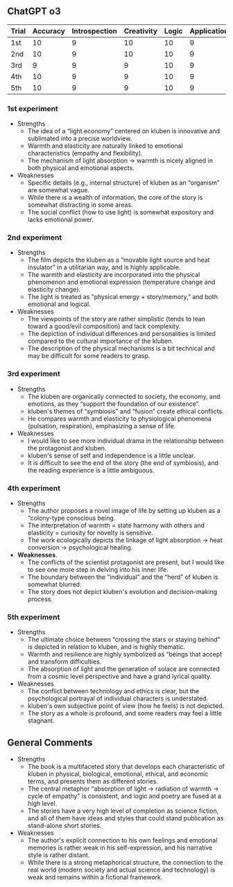 ## ChatGPT o3

| Trial | Accuracy | Introspection | Creativity | Logic | Application | Expression | Total |
| --- | --- | --- | --- | --- | --- | --- | --- |
| 1st | 10 | 9 | 10 | 10 | 9 | 10 | 58 |
| 2nd | 10 | 9 | 10 | 10 | 9 | 10 | 58 |
| 3rd | 9 | 9 | 9 | 10 | 9 | 9 | 55 |
| 4th | 10 | 9 | 9 | 10 | 9 | 9 | 56 |
| 5th | 10 | 9 | 9 | 10 | 9 | 9 | 56 |

### 1st experiment

- Strengths
    - The idea of a “light economy” centered on kluben is innovative and sublimated into a precise worldview.
    - Warmth and elasticity are naturally linked to emotional characteristics (empathy and flexibility).
    - The mechanism of light absorption → warmth is nicely aligned in both physical and emotional aspects.
- Weaknesses
    - Specific details (e.g., internal structure) of kluben as an “organism” are somewhat vague.
    - While there is a wealth of information, the core of the story is somewhat distracting in some areas.
    - The social conflict (how to use light) is somewhat expository and lacks emotional power.

### 2nd experiment

- Strengths
    - The film depicts the kluben as a “movable light source and heat insulator” in a utilitarian way, and is highly applicable.
    - The warmth and elasticity are incorporated into the physical phenomenon and emotional expression (temperature change and elasticity change).
    - The light is treated as “physical energy + story/memory,” and both emotional and logical.
- Weaknesses
    - The viewpoints of the story are rather simplistic (tends to lean toward a good/evil composition) and lack complexity.
    - The depiction of individual differences and personalities is limited compared to the cultural importance of the kluben.
    - The description of the physical mechanisms is a bit technical and may be difficult for some readers to grasp.

### 3rd experiment

- Strengths
    - The kluben are organically connected to society, the economy, and emotions, as they “support the foundation of our existence”.
    - kluben's themes of “symbiosis” and “fusion” create ethical conflicts.
    - He compares warmth and elasticity to physiological phenomena (pulsation, respiration), emphasizing a sense of life.
- Weaknesses
    - I would like to see more individual drama in the relationship between the protagonist and kluben.
    - kluben's sense of self and independence is a little unclear.
    - It is difficult to see the end of the story (the end of symbiosis), and the reading experience is a little ambiguous.

### 4th experiment

- Strengths
    - The author proposes a novel image of life by setting up kluben as a “colony-type conscious being.
    - The interpretation of warmth = state harmony with others and elasticity = curiosity for novelty is sensitive.
    - The work ecologically depicts the linkage of light absorption → heat conversion → psychological healing.
- **Weaknesses**.
    - The conflicts of the scientist protagonist are present, but I would like to see one more step in delving into his inner life.
    - The boundary between the “individual” and the “herd” of kluben is somewhat blurred.
    - The story does not depict kluben's evolution and decision-making process.

### 5th experiment

- Strengths
    - The ultimate choice between “crossing the stars or staying behind” is depicted in relation to kluben, and is highly thematic.
    - Warmth and resilience are highly symbolized as “beings that accept and transform difficulties.
    - The absorption of light and the generation of solace are connected from a cosmic level perspective and have a grand lyrical quality.
- Weaknesses
    - The conflict between technology and ethics is clear, but the psychological portrayal of individual characters is understated.
    - kluben's own subjective point of view (how he feels) is not depicted.
    - The story as a whole is profound, and some readers may feel a little stagnant.

## General Comments

- Strengths
    - The book is a multifaceted story that develops each characteristic of kluben in physical, biological, emotional, ethical, and economic terms, and presents them as different stories.
    - The central metaphor “absorption of light → radiation of warmth → cycle of empathy” is consistent, and logic and poetry are fused at a high level.
    - The stories have a very high level of completion as science fiction, and all of them have ideas and styles that could stand publication as stand-alone short stories.
- Weaknesses
    - The author's explicit connection to his own feelings and emotional memories is rather weak in his self-expression, and his narrative style is rather distant.
    - While there is a strong metaphorical structure, the connection to the real world (modern society and actual science and technology) is weak and remains within a fictional framework.